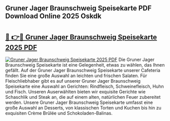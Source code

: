 ## Gruner Jager Braunschweig Speisekarte PDF Download Online 2025 Oskdk

# <h2><a href="http://gce23a.nevu.top/?p=Gruner+Jager+Braunschweig+Speisekarte">🔗 👉🔴 Gruner Jager Braunschweig Speisekarte 2025 PDF</a></h2>

[![Gruner Jager Braunschweig Speisekarte 2025 PDF](https://i.imgur.com/dBaPXMq.png)](http://gce23a.nevu.top/?p=Gruner+Jager+Braunschweig+Speisekarte)
Die Gruner Jager Braunschweig Speisekarte ist eine Gelegenheit, etwas zu wählen, das Ihnen gefällt. Auf der Gruner Jager Braunschweig Speisekarte unserer Cafeteria finden Sie eine große Auswahl an leichten und frischen Salaten. Für Fleischliebhaber gibt es auf unserer Gruner Jager Braunschweig Speisekarte eine Auswahl an Gerichten: Rindfleisch, Schweinefleisch, Huhn und Fisch. Unseren Auserwählten bieten wir exquisite Gerichte wie Schaschlik und Steak an, die auf einem alten, natürlichen Feuer zubereitet werden. Unsere Gruner Jager Braunschweig Speisekarte umfasst eine große Auswahl an Desserts, von klassischen Torten und Kuchen bis hin zu exquisiten Crème Brûlée und Schokoladen-Balinas.

